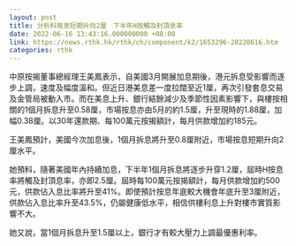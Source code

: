 ```yaml
---
layout: post
title: 分析料按息短期升向2厘　下半年H按觸及封頂息率
date: 2022-06-16 13:43:16.000000000 +08:00
link: https://news.rthk.hk/rthk/ch/component/k2/1653296-20220616.htm
categories: rthk
---
```


中原按揭董事總經理王美鳳表示，自美國3月開展加息期後，港元拆息受影響而逐步上調，速度及幅度溫和。但近日港美息差一度拉闊至近1厘，再次引發套息交易及金管局被動入市。而在美息上升、銀行結餘減少及季節性因素影響下，與樓按相關的1個月拆息升至0.58厘，市場按息亦由5月的約1.5厘，升至現時的1.88厘，加幅0.38厘。以30年還款期、每100萬元按揭額計，每月供款增加約185元。

王美鳳預計，美國今次加息後，1個月拆息將升至0.8厘附近，市場按息短期升向2厘水平。

她預料，隨著美國年內持續加息，下半年1個月拆息將逐步升穿1.2厘，屆時H按息率將觸及封頂息率，亦即2.5厘。屆時每100萬元按揭額計，每月供款增加約500元，供款佔入息比率將升至41%。即使預計按息年底較大機會年底升至3厘附近，供款佔入息比率升至43.5%，仍屬健康低水平，相信供樓利息上升對樓市實質影響不大。

她又說，當1個月拆息升至1.5厘以上，銀行才有較大壓力上調最優惠利率。
